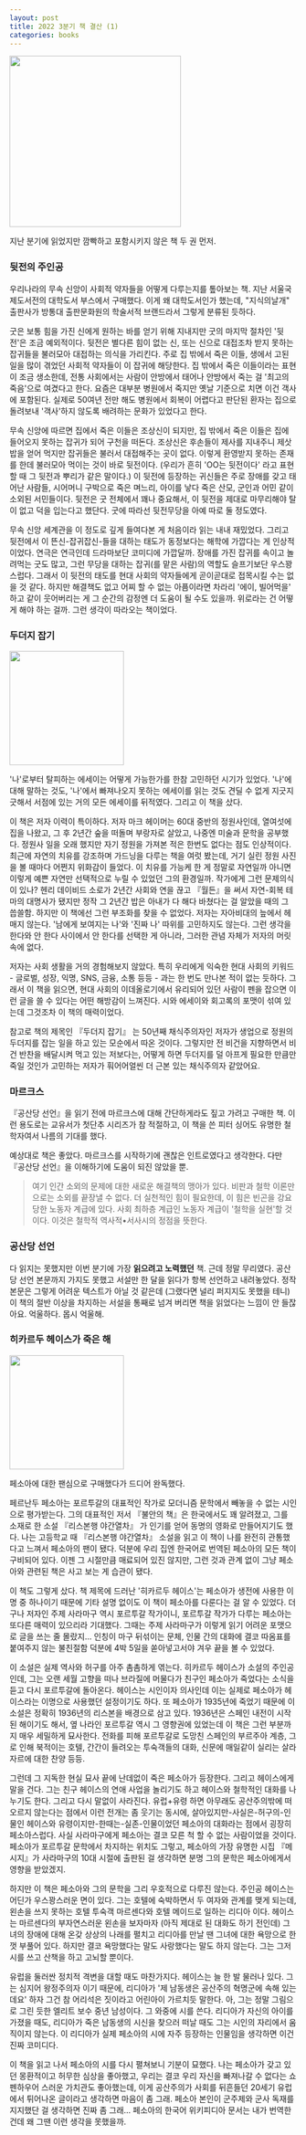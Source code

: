 ```yaml
---
layout: post
title: 2022 3분기 책 결산 (1)
categories: books
---
```


<img src="{{ site.baseurl }}/thumbnails/221013_books/뒷전의주인공.jpeg" width="300" />

지난 분기에 읽었지만 깜빡하고 포함시키지 않은 책 두 권 먼저.

### 뒷전의 주인공

우리나라의 무속 신앙이 사회적 약자들을 어떻게 다루는지를 톺아보는 책. 지난 서울국제도서전의 대학도서 부스에서 구매했다. 이게 왜 대학도서인가 했는데, "지식의날개" 출판사가 방통대 출판문화원의 학술서적 브랜드라서 그렇게 분류된 듯하다. 

굿은 보통 힘을 가진 신에게 원하는 바를 얻기 위해 지내지만 굿의 마지막 절차인 '뒷전'은 조금 예외적이다. 뒷전은 별다른 힘이 없는 신, 또는 신으로 대접조차 받지 못하는 잡귀들을 불러모아 대접하는 의식을 가리킨다. 주로 집 밖에서 죽은 이들, 생에서 고된 일을 많이 겪었던 사회적 약자들이 이 잡귀에 해당한다. 집 밖에서 죽은 이들이라는 표현이 조금 생소한데, 전통 사회에서는 사람이 안방에서 태어나 안방에서 죽는 걸 '최고의 죽음'으로 여겼다고 한다. 요즘은 대부분 병원에서 죽지만 옛날 기준으로 치면 이건 객사에 포함된다. 실제로 50여년 전만 해도 병원에서 회복이 어렵다고 판단된 환자는 집으로 돌려보내 '객사'하지 않도록 배려하는 문화가 있었다고 한다.

무속 신앙에 따르면 집에서 죽은 이들은 조상신이 되지만, 집 밖에서 죽은 이들은 집에 들어오지 못하는 잡귀가 되어 구천을 떠돈다. 조상신은 후손들이 제사를 지내주니 제삿밥을 얻어 먹지만 잡귀들은 불러서 대접해주는 곳이 없다. 이렇게 환영받지 못하는 존재를 한데 불러모아 먹이는 것이 바로 뒷전이다. (우리가 흔히 'OO는 뒷전이다' 라고 표현할 때 그 뒷전과 뿌리가 같은 말이다.) 이 뒷전에 등장하는 귀신들은 주로 장애를 갖고 태어난 사람들, 시어머니 구박으로 죽은 며느리, 아이를 낳다 죽은 산모, 군인과 어민 같이 소외된 서민들이다. 뒷전은 굿 전체에서 꽤나 중요해서, 이 뒷전을 제대로 마무리해야 탈이 없고 덕을 입는다고 했단다. 굿에 따라선 뒷전무당을 아예 따로 둘 정도였다. 

무속 신앙 세계관을 이 정도로 깊게 들여다본 게 처음이라 읽는 내내 재밌었다. 그리고 뒷전에서 이 뜬신-잡귀잡신-들을 대하는 태도가 동정보다는 해학에 가깝다는 게 인상적이었다. 연극은 연극인데 드라마보단 코미디에 가깝달까. 장애를 가진 잡귀를 속이고 놀려먹는 굿도 많고, 그런 무당을 대하는 잡귀(를 맡은 사람)의 역할도 슬프기보단 우스꽝스럽다. 그래서 이 뒷전의 태도를 현대 사회의 약자들에게 곧이곧대로 접목시킬 수는 없을 것 같다. 하지만 해결책도 없고 어찌 할 수 없는 아픔이라면 차라리 '에이, 빌어먹을' 하고 같이 웃어버리는 게 그 순간의 감정엔 더 도움이 될 수도 있을까. 위로라는 건 어떻게 해야 하는 걸까. 그런 생각이 따라오는 책이었다.


### 두더지 잡기
<img src="{{ site.baseurl }}/thumbnails/221013_books/두더지잡기.jpeg" width="200" />

'나'로부터 탈피하는 에세이는 어떻게 가능한가를 한참 고민하던 시기가 있었다. '나'에 대해 말하는 것도, '나'에서 빠져나오지 못하는 에세이를 읽는 것도 견딜 수 없게 지긋지긋해서 서점에 있는 거의 모든 에세이를 뒤적였다. 그리고 이 책을 샀다.

이 책은 저자 이력이 특이하다. 저자 마크 헤이머는 60대 중반의 정원사인데, 열여섯에 집을 나왔고, 그 후 2년간 숲을 떠돌며 부랑자로 살았고, 나중엔 미술과 문학을 공부했다. 정원사 일을 오래 했지만 자기 정원을 가져본 적은 한번도 없다는 점도 인상적이다. 최근에 자연의 치유를 강조하며 가드닝을 다루는 책을 여럿 봤는데, 거기 실린 정원 사진을 볼 때마다 어쩐지 위화감이 들었다. 이 치유를 가능케 한 게 정말로 자연일까 아니면 이렇게 예쁜 자연만 선택적으로 누릴 수 있었던 그의 환경일까. 작가에게 그런 문제의식이 있나? 헨리 데이비드 소로가 2년간 사회와 연을 끊고 『월든』을 써서 자연-회복 테마의 대명사가 됐지만 정작 그 2년간 밥은 아내가 다 해다 바쳤다는 걸 알았을 때의 그 씁쓸함. 하지만 이 책에선 그런 부조화를 찾을 수 없었다. 저자는 자아비대의 늪에서 헤매지 않는다. '남에게 보여지는 나'와 '진짜 나' 따위를 고민하지도 않는다. 그런 생각을 한다와 안 한다 사이에서 안 한다를 선택한 게 아니라, 그러한 관념 자체가 저자의 머릿속에 없다. 

저자는 사회 생활을 거의 경험해보지 않았다. 특히 우리에게 익숙한 현대 사회의 키워드 - 글로벌, 성장, 익명, SNS, 금융, 소통 등등 - 과는 한 번도 만나본 적이 없는 듯하다. 그래서 이 책을 읽으면, 현대 사회의 이데올로기에서 유리되어 있던 사람이 펜을 잡으면 이런 글을 쓸 수 있다는 어떤 해방감이 느껴진다. 시와 에세이와 회고록의 포맷이 섞여 있는데 그것조차 이 책의 매력이었다. 


참고로 책의 제목인 『두더지 잡기』 는 50년째 채식주의자인 저자가 생업으로 정원의 두더지를 잡는 일을 하고 있는 모순에서 따온 것이다. 그렇지만 전 비건을 지향하면서 비건 반찬을 배달시켜 먹고 있는 저보다는, 어떻게 하면 두더지를 덜 아프게 필요한 만큼만 죽일 것인가 고민하는 저자가 훠어어얼씬 더 근본 있는 채식주의자 같았어요. 

### 마르크스

『공산당 선언』을 읽기 전에 마르크스에 대해 간단하게라도 짚고 가려고 구매한 책. 이런 용도로는 교유서가 첫단추 시리즈가 참 적절하고, 이 책을 쓴 피터 싱어도 유명한 철학자여서 나름의 기대를 했다.

예상대로 책은 좋았다. 마르크스를 시작하기에 괜찮은 인트로였다고 생각한다. 다만 『공산당 선언』을 이해하기에 도움이 되진 않았을 뿐.

> 여기 인간 소외의 문제에 대한 새로운 해결책의 맹아가 있다. 비판과 철학 이론만으로는 소외를 끝장낼 수 없다. 더 실천적인 힘이 필요한데, 이 힘은 빈곤을 강요당한 노동자 계급에 있다. 사회 최하층 계급인 노동자 계급이 '철학을 실현'할 것이다. 이것은 철학적 역사적•서사시의 정점을 뜻한다.
 
### 공산당 선언

다 읽지는 못했지만 이번 분기에 가장 **읽으려고 노력했던** 책. 근데 정말 무리였다. 공산당 선언 본문까지 가지도 못했고 서설만 한 달을 읽다가 항복 선언하고 내려놓았다. 정작 본문은 그렇게 어려운 텍스트가 아닐 것 같은데 (그랬다면 널리 퍼지지도 못했을 테니) 이 책의 절반 이상을 차지하는 서설을 통째로 넘겨 버리면 책을 읽었다는 느낌이 안 들잖아요. 억울하다. 몹시 억울해. 
 
### 히카르두 헤이스가 죽은 해
<img src="{{ site.baseurl }}/thumbnails/221013_books/히카르두헤이스가죽은해.jpeg" width="200" />

페소아에 대한 팬심으로 구매했다가 드디어 완독했다. 

페르난두 페소아는 포르투갈의 대표적인 작가로 모더니즘 문학에서 빼놓을 수 없는 시인으로 평가받는다. 그의 대표적인 저서 『불안의 책』은 한국에서도 꽤 알려졌고, 그를 소재로 한 소설 『리스본행 야간열차』 가 인기를 얻어 동명의 영화로 만들어지기도 했다. 나는 고등학교 때 『리스본행 야간열차』 소설을 읽고 이 책이 나를 완전히 관통했다고 느껴서 페소아의 팬이 됐다. 덕분에 우리 집엔 한국어로 번역된 페소아의 모든 책이 구비되어 있다. 이젠 그 시절만큼 매료되어 있진 않지만, 그런 것과 관계 없이 그냥 페소아와 관련된 책은 사고 보는 게 습관이 됐다. 

이 책도 그렇게 샀다. 책 제목에 드러난 '히카르두 헤이스'는 페소아가 생전에 사용한 이명 중 하나이기 때문에 기타 설명 없이도 이 책이 페소아를 다룬다는 걸 알 수 있었다. 더구나 저자인 주제 사라마구 역시 포르투갈 작가이니, 포르투갈 작가가 다루는 페소아는 또다른 매력이 있으리라 기대했다. 그때는 주제 사라마구가 이렇게 읽기 어려운 포맷으로 글을 쓰는 줄 몰랐지... 인칭이 마구 뒤섞이는 문체, 인물 간의 대화에 결코 따옴표를 붙여주지 않는 불친절함 덕분에 4박 5일을 쏟아넣고서야 겨우 끝을 볼 수 있었다.

이 소설은 실제 역사와 허구를 아주 촘촘하게 엮는다. 히카르두 헤이스가 소설의 주인공인데, 그는 오랜 세월 고향을 떠나 브라질에 머물다가 친구인 페소아가 죽었다는 소식을 듣고 다시 포르투갈에 돌아온다. 헤이스는 시인이자 의사인데 이는 실제로 페소아가 헤이스라는 이명으로 사용했던 설정이기도 하다. 또 페소아가 1935년에 죽었기 때문에 이 소설은 정확히 1936년의 리스본을 배경으로 삼고 있다. 1936년은 스페인 내전이 시작된 해이기도 해서, 옆 나라인 포르투갈 역시 그 영향권에 있었는데 이 책은 그런 부분까지 매우 세밀하게 묘사한다. 전화를 피해 포르투갈로 도망친 스페인의 부르주아 계층, 그로 인해 북적이는 호텔, 간간이 들려오는 투숙객들의 대화, 신문에 매일같이 실리는 살라자르에 대한 찬양 등등.

그런데 그 지독한 현실 묘사 끝에 난데없이 죽은 페소아가 등장한다. 그리고 헤이스에게 말을 건다. 그는 친구 헤이스의 연애 사업을 놀리기도 하고 헤이스와 철학적인 대화를 나누기도 한다. 그리고 다시 말없이 사라진다. 유럽+유령 하면 아무래도 공산주의밖에 떠오르지 않는다는 점에서 이런 전개는 좀 웃기는 동시에, 살아있지만-사실은-허구의-인물인 헤이스와 유령이지만-한때는-실존-인물이었던 페소아의 대화라는 점에서 굉장히 페소아스럽다. 사실 사라마구에게 페소아는 결코 모른 척 할 수 없는 사람이었을 것이다. 페소아가 포르투갈 문학에서 차지하는 위치도 그렇고, 페소아의 가장 유명한 시집 『메시지』가 사라마구의 10대 시절에 출판된 걸 생각하면 분명 그의 문학은 페소아에게서 영향을 받았겠지. 

하지만 이 책은 페소아와 그의 문학을 그리 우호적으로 다루진 않는다. 주인공 헤이스는 어딘가 우스꽝스러운 면이 있다. 그는 호텔에 숙박하면서 두 여자와 관계를 맺게 되는데, 왼손을 쓰지 못하는 호텔 투숙객 마르센다와 호텔 메이드로 일하는 리디아 이다. 헤이스는 마르센다의 부자연스러운 왼손을 보자마자 (아직 제대로 된 대화도 하기 전인데) 그녀의 장애에 대해 온갖 상상의 나래를 펼치고 리디아를 만날 땐 그녀에 대한 욕망으로 한껏 부풀어 있다. 하지만 결코 욕망했다는 말도 사랑했다는 말도 하지 않는다. 그는 그저 시를 쓰고 산책을 하고 고뇌할 뿐이다. 

유럽을 둘러싼 정치적 격변을 대할 때도 마찬가지다. 헤이스는 늘 한 발 물러나 있다. 그는 심지어 왕정주의자 이기 때문에, 리디아가 '제 남동생은 공산주의 혁명군에 속해 있는데요' 하자 그건 참 어리석은 짓이라고 어린아이 가르치듯 말한다. 아, 그는 정말 그림으로 그린 듯한 엘리트 보수 중년 남성이다. 그 와중에 시를 쓴다. 리디아가 자신의 아이를 가졌을 때도, 리디아가 죽은 남동생의 시신을 찾으러 떠날 때도 그는 시인의 자리에서 움직이지 않는다. 이 리디아가 실제 페소아의 시에 자주 등장하는 인물임을 생각하면 이건 진짜 코미디다. 

이 책을 읽고 나서 페소아의 시를 다시 펼쳐보니 기분이 묘했다. 나는 페소아가 갖고 있던 몽환적이고 허무한 심상을 좋아했고, 우리는 결코 우리 자신을 빠져나갈 수 없다는 쇼펜하우어 스러운 가치관도 좋아했는데, 이게 공산주의가 사회를 뒤흔들던 20세기 유럽에서 튀어나온 글이라고 생각하면 마음이 좀 그래. 페소아 본인이 군주제와 군사 독재를 지지했단 걸 생각하면 진짜 좀 그래... 페소아의 한국어 위키피디아 문서는 내가 번역한 건데 왜 그땐 이런 생각을 못했을까. 
